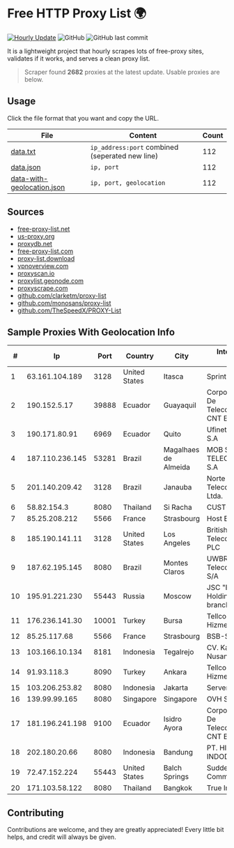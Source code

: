 
# Free HTTP Proxy List 🌍

[![Hourly Update](https://github.com/mertguvencli/http-proxy-list/actions/workflows/main.yml/badge.svg?branch=main)](https://github.com/mertguvencli/http-proxy-list/actions/workflows/main.yml)
![GitHub](https://img.shields.io/github/license/mertguvencli/http-proxy-list)
![GitHub last commit](https://img.shields.io/github/last-commit/mertguvencli/http-proxy-list)

It is a lightweight project that hourly scrapes lots of free-proxy sites, validates if it works, and serves a clean proxy list.


> Scraper found **2682** proxies at the latest update. Usable proxies are below.

## Usage

Click the file format that you want and copy the URL.


|File|Content|Count|
|----|-------|-----|
|[data.txt](https://raw.githubusercontent.com/mertguvencli/http-proxy-list/main/proxy-list/data.txt)|`ip_address:port` combined (seperated new line)|112|
|[data.json](https://raw.githubusercontent.com/mertguvencli/http-proxy-list/main/proxy-list/data.json)|`ip, port`|112|
|[data-with-geolocation.json](https://raw.githubusercontent.com/mertguvencli/http-proxy-list/main/proxy-list/data-with-geolocation.json)|`ip, port, geolocation`|112|

## Sources

* [free-proxy-list.net](https://free-proxy-list.net)
* [us-proxy.org](https://www.us-proxy.org)
* [proxydb.net](http://proxydb.net)
* [free-proxy-list.com](https://free-proxy-list.com/?page=&port=&type%5B%5D=http&type%5B%5D=https&up_time=0&search=Search)
* [proxy-list.download](https://www.proxy-list.download/HTTP)
* [vpnoverview.com](https://vpnoverview.com/privacy/anonymous-browsing/free-proxy-servers)
* [proxyscan.io](https://www.proxyscan.io)
* [proxylist.geonode.com](https://proxylist.geonode.com/api/proxy-list?limit=300&page=1&sort_by=lastChecked&sort_type=desc&protocols=http,https)
* [proxyscrape.com](https://api.proxyscrape.com/v2/?request=displayproxies&protocol=http&timeout=10000&country=all&ssl=all&anonymity=all)
* [github.com/clarketm/proxy-list](https://raw.githubusercontent.com/clarketm/proxy-list/master/proxy-list-raw.txt)
* [github.com/monosans/proxy-list](https://raw.githubusercontent.com/monosans/proxy-list/main/proxies/http.txt)
* [github.com/TheSpeedX/PROXY-List](https://raw.githubusercontent.com/TheSpeedX/PROXY-List/master/http.txt)


## Sample Proxies With Geolocation Info

|#|Ip|Port|Country|City|Internet Service Provider|
|-|--|----|-------|----|-------------------------|
|1|63.161.104.189|3128|United States|Itasca|Sprint|
|2|190.152.5.17|39888|Ecuador|Guayaquil|Corporacion Nacional De Telecomunicaciones - CNT EP|
|3|190.171.80.91|6969|Ecuador|Quito|Ufinet Ecuador Ufiec S.A|
|4|187.110.236.145|53281|Brazil|Magalhaes de Almeida|MOB SERVICOS DE TELECOMUNICACOES S.A|
|5|201.140.209.42|3128|Brazil|Janauba|Norte Line Telecomunicacoes Ltda.|
|6|58.82.154.3|8080|Thailand|Si Racha|CUST-COPP-JASTEL|
|7|85.25.208.212|5566|France|Strasbourg|Host Europe GmbH|
|8|185.190.141.11|3128|United States|Los Angeles|British Telecommunications PLC|
|9|187.62.195.145|8080|Brazil|Montes Claros|UWBR VOX TelecomunicaÔÔes S/A|
|10|195.91.221.230|55443|Russia|Moscow|JSC "ER-Telecom Holding" Moscow branch|
|11|176.236.141.30|10001|Turkey|Bursa|Tellcom Iletisim Hizmetleri A.S.|
|12|85.25.117.68|5566|France|Strasbourg|BSB-SERVICE|
|13|103.166.10.134|8181|Indonesia|Tegalrejo|CV. Karomah Media Nusantara|
|14|91.93.118.3|8090|Turkey|Ankara|Tellcom Iletisim Hizmetleri A.S.|
|15|103.206.253.82|8080|Indonesia|Jakarta|Server Farm2 Jakarta|
|16|139.99.99.165|8080|Singapore|Singapore|OVH SAS|
|17|181.196.241.198|9100|Ecuador|Isidro Ayora|Corporacion Nacional De Telecomunicaciones - CNT EP|
|18|202.180.20.66|8080|Indonesia|Bandung|PT. HIPERNET INDODATA|
|19|72.47.152.224|55443|United States|Balch Springs|Suddenlink Communications|
|20|171.103.58.122|8080|Thailand|Bangkok|True Internet Co., Ltd.|



## Contributing

Contributions are welcome, and they are greatly appreciated! Every
little bit helps, and credit will always be given.

